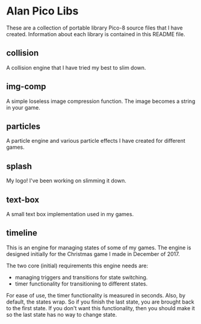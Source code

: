 # Alan Pico Libs
These are a collection of portable library Pico-8 source files that I have
created. Information about each library is contained in this README file.

## collision
A collision engine that I have tried my best to slim down.

## img-comp
A simple loseless image compression function. The image becomes a string in
your game.

## particles
A particle engine and various particle effects I have created for different
games.

## splash
My logo! I've been working on slimming it down.

## text-box
A small text box implementation used in my games.

## timeline
This is an engine for managing states of some of my games. The engine is
designed initially for the Christmas game I made in December of 2017.

The two core (initial) requirements this engine needs are:
- managing triggers and transitions for state switching.
- timer functionality for transitioning to different states.

For ease of use, the timer functionality is measured in seconds.
Also, by default, the states wrap. So if you finish the last state, you are
brought back to the first state. If you don't want this functionality, then you
should make it so the last state has no way to change state.
